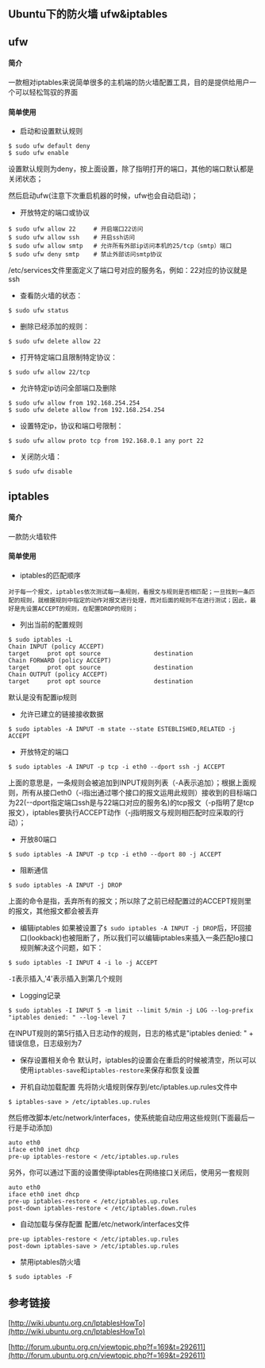 ## Ubuntu下的防火墙 ufw&iptables

ufw
----

#### 简介

一款相对iptables来说简单很多的主机端的防火墙配置工具，目的是提供给用户一个可以轻松驾驭的界面

#### 简单使用

* 启动和设置默认规则
```shell
$ sudo ufw default deny
$ sudo ufw enable
```
设置默认规则为deny，按上面设置，除了指明打开的端口，其他的端口默认都是关闭状态；

然后启动ufw(注意下次重启机器的时候，ufw也会自动启动)；

* 开放特定的端口或协议
```shell
$ sudo ufw allow 22     # 开启端口22访问
$ sudo ufw allow ssh    # 开启ssh访问
$ sudo ufw allow smtp   # 允许所有外部ip访问本机的25/tcp（smtp）端口
$ sudo ufw deny smtp    # 禁止外部访问smtp协议
```
/etc/services文件里面定义了端口号对应的服务名，例如：22对应的协议就是ssh

* 查看防火墙的状态：
```shell
$ sudo ufw status
```

* 删除已经添加的规则：
```shell
$ sudo ufw delete allow 22
```

* 打开特定端口且限制特定协议：
```shell
$ sudo ufw allow 22/tcp
```

* 允许特定ip访问全部端口及删除
```shell
$ sudo ufw allow from 192.168.254.254
$ sudo ufw delete allow from 192.168.254.254
```

* 设置特定ip，协议和端口号限制：
```shell
$ sudo ufw allow proto tcp from 192.168.0.1 any port 22
```

* 关闭防火墙：
```shell
$ sudo ufw disable
```


iptables
----

#### 简介

一款防火墙软件

#### 简单使用

* iptables的匹配顺序
```
对于每一个报文，iptables依次测试每一条规则，看报文与规则是否相匹配；一旦找到一条匹配的规则，就根据规则中指定的动作对报文进行处理，而对后面的规则不在进行测试；因此，最好是先设置ACCEPT的规则，在配置DROP的规则；
```

* 列出当前的配置规则
```shell
$ sudo iptables -L
Chain INPUT (policy ACCEPT)
target     prot opt source               destination
Chain FORWARD (policy ACCEPT)
target     prot opt source               destination
Chain OUTPUT (policy ACCEPT)
target     prot opt source               destination
```
默认是没有配置ip规则

* 允许已建立的链接接收数据
```shell
$ sudo iptables -A INPUT -m state --state ESTEBLISHED,RELATED -j ACCEPT
```

* 开放特定的端口
```
$ sudo iptables -A INPUT -p tcp -i eth0 --dport ssh -j ACCEPT
```
上面的意思是，一条规则会被追加到INPUT规则列表（-A表示追加）；根据上面规则，所有从接口eth0（-i指出通过哪个接口的报文运用此规则）接收到的目标端口为22(--dport指定端口ssh是与22端口对应的服务名)的tcp报文（-p指明了是tcp报文），iptables要执行ACCEPT动作（-j指明报文与规则相匹配时应采取的行动）；

* 开放80端口
```
$ sudo iptables -A INPUT -p tcp -i eth0 --dport 80 -j ACCEPT
```

* 阻断通信
```
$ sudo iptables -A INPUT -j DROP
```
上面的命令是指，丢弃所有的报文；所以除了之前已经配置过的ACCEPT规则里的报文，其他报文都会被丢弃

* 编辑iptables
如果被设置了`$ sudo iptables -A INPUT -j DROP`后，环回接口(lookback)也被阻断了，所以我们可以编辑iptables来插入一条匹配lo接口规则解决这个问题，如下：
```
$ sudo iptables -I INPUT 4 -i lo -j ACCEPT
```
`-I`表示插入,'4'表示插入到第几个规则

* Logging记录
```
$ sudo iptables -I INPUT 5 -m limit --limit 5/min -j LOG --log-prefix "iptables denied: " --log-level 7
```
在INPUT规则的第5行插入日志动作的规则，日志的格式是"iptables denied: " + 错误信息，日志级别为7

* 保存设置相关命令
默认时，iptables的设置会在重启的时候被清空，所以可以使用`iptables-save`和`iptables-restore`来保存和恢复设置

* 开机自动加载配置
先将防火墙规则保存到/etc/iptables.up.rules文件中
```
$ iptables-save > /etc/iptables.up.rules
```
然后修改脚本/etc/network/interfaces，使系统能自动应用这些规则(下面最后一行是手动添加)
```
auto eth0
iface eth0 inet dhcp
pre-up iptables-restore < /etc/iptables.up.rules
```
另外，你可以通过下面的设置使得iptables在网络接口关闭后，使用另一套规则
```
auto eth0
iface eth0 inet dhcp
pre-up iptables-restore < /etc/iptables.up.rules
post-down iptables-restore < /etc/iptables.down.rules
```

* 自动加载与保存配置
配置/etc/network/interfaces文件
```
pre-up iptables-restore < /etc/iptables.up.rules
post-down iptables-save > /etc/iptables.up.rules
```

* 禁用iptables防火墙
```
$ sudo iptables -F
```

参考链接
----

[http://wiki.ubuntu.org.cn/IptablesHowTo](http://wiki.ubuntu.org.cn/IptablesHowTo)

[http://forum.ubuntu.org.cn/viewtopic.php?f=169&t=292611](http://forum.ubuntu.org.cn/viewtopic.php?f=169&t=292611)

